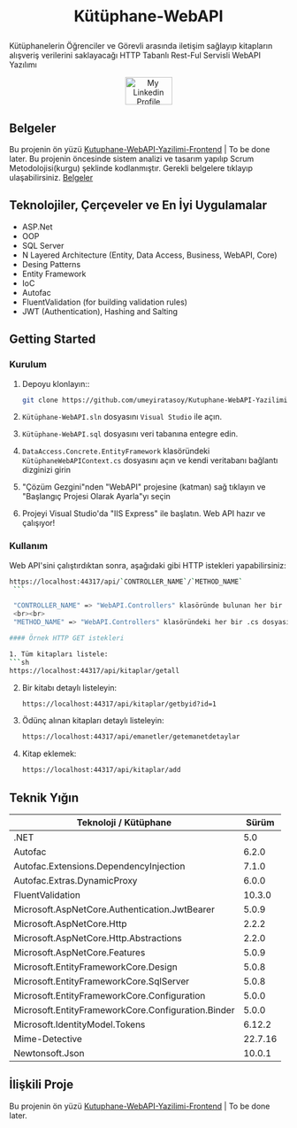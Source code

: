 # <p align="center">Kütüphane-WebAPI</p>
Kütüphanelerin Öğrenciler ve Görevli arasında iletişim sağlayıp kitapların alışveriş verilerini saklayacağı HTTP Tabanlı Rest-Ful Servisli WebAPI Yazılımı </div>

<div align="center">
   <a href = "https://www.linkedin.com/in/umeyir-atasoy/"><img  src = "https://marka-logo.com/wp-content/uploads/2020/04/Linkedin-Logo.png" width = "85" height = "50" alt = "My Linkedin Profile"/></a>
</div>

## Belgeler

Bu projenin ön yüzü [Kutuphane-WebAPI-Yazilimi-Frontend](#) | To be done later.
Bu projenin öncesinde sistem analizi ve tasarım yapılıp Scrum Metodolojisi(kurgu) şeklinde kodlanmıştır.
   Gerekli belgelere tıklayıp ulaşabilirsiniz. [Belgeler](https://github.com/umeyiratasoy/Kutuphane-WebAPI-Yazilimi/tree/Kutuphane-WebAPI-Yazilimi/Documents)


## Teknolojiler, Çerçeveler ve En İyi Uygulamalar

  * ASP.Net 
  * OOP
  * SQL Server
  * N Layered Architecture (Entity, Data Access, Business, WebAPI, Core)
  * Desing Patterns
  * Entity Framework 
  * IoC
  * Autofac
  * FluentValidation (for building validation rules)
  * JWT (Authentication), Hashing and Salting

## Getting Started

### Kurulum

1. Depoyu klonlayın::

   ```sh
   git clone https://github.com/umeyiratasoy/Kutuphane-WebAPI-Yazilimi.git
   ```
2. `Kütüphane-WebAPI.sln` dosyasını `Visual Studio` ile açın.
3. `Kütüphane-WebAPI.sql` dosyasını veri tabanına entegre edin.
4. `DataAccess.Concrete.EntityFramework` klasöründeki `KütüphaneWebAPIContext.cs` dosyasını açın ve kendi veritabanı bağlantı dizginizi girin
5. "Çözüm Gezgini"nden "WebAPI" projesine (katman) sağ tıklayın ve "Başlangıç Projesi Olarak Ayarla"yı seçin
6. Projeyi Visual Studio'da "IIS Express" ile başlatın. Web API hazır ve çalışıyor!

### Kullanım
 
Web API'sini çalıştırdıktan sonra, aşağıdaki gibi HTTP istekleri yapabilirsiniz:
   
   ```sh
   https://localhost:44317/api/`CONTROLLER_NAME`/`METHOD_NAME`
    ```
 
    "CONTROLLER_NAME" => "WebAPI.Controllers" klasöründe bulunan her bir .cs dosyası (Örneğin, "OgrencilerController" için CONTROLLER_NAME: ogrenciler )
    <br><br>
    "METHOD_NAME" => "WebAPI.Controllers" klasöründeki her bir .cs dosyasındaki tüm yöntemler
 
#### Örnek HTTP GET istekleri

1. Tüm kitapları listele:
   ```sh
   https://localhost:44317/api/kitaplar/getall
   ```
2. Bir kitabı detaylı listeleyin:
   ```sh
   https://localhost:44317/api/kitaplar/getbyid?id=1
   ```
3. Ödünç alınan kitapları detaylı listeleyin:
   ```sh
   https://localhost:44317/api/emanetler/getemanetdetaylar
   ```
4. Kitap eklemek:
   ```sh
   https://localhost:44317/api/kitaplar/add
   ```

## Teknik Yığın
| Teknoloji / Kütüphane | Sürüm |
| ------------- | ------------- |
| .NET | 5.0 |
| Autofac | 6.2.0 |
| Autofac.Extensions.DependencyInjection | 7.1.0 |
| Autofac.Extras.DynamicProxy | 6.0.0 |
| FluentValidation | 10.3.0 |
| Microsoft.AspNetCore.Authentication.JwtBearer | 5.0.9 |
| Microsoft.AspNetCore.Http | 2.2.2 |
| Microsoft.AspNetCore.Http.Abstractions | 2.2.0 |
| Microsoft.AspNetCore.Features | 5.0.9 |
| Microsoft.EntityFrameworkCore.Design | 5.0.8 |
| Microsoft.EntityFrameworkCore.SqlServer | 5.0.8 |
| Microsoft.EntityFrameworkCore.Configuration | 5.0.0 |
| Microsoft.EntityFrameworkCore.Configuration.Binder | 5.0.0 |
| Microsoft.IdentityModel.Tokens | 6.12.2 |
| Mime-Detective | 22.7.16 |
| Newtonsoft.Json | 10.0.1 |


## İlişkili Proje

Bu projenin ön yüzü [Kutuphane-WebAPI-Yazilimi-Frontend](#) | To be done later.
